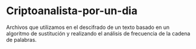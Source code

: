 # Criptoanalista-por-un-dia
Archivos que utilizamos en el descifrado de un texto basado en un algoritmo de sustitución y realizando el análisis de frecuencia de la cadena de palabras.
